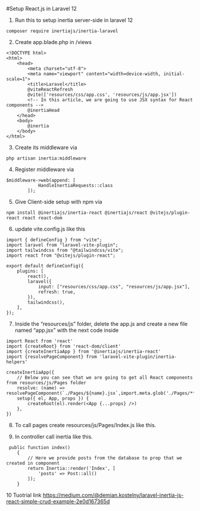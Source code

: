 #Setup React.js in Laravel 12

1. Run this to setup inertia server-side in laravel 12

```
composer require inertiajs/inertia-laravel
```

2. Create app.blade.php in /views

```
<!DOCTYPE html>
<html>
    <head>
        <meta charset="utf-8">
        <meta name="viewport" content="width=device-width, initial-scale=1">
        <title>Laravel</title>
        @viteReactRefresh
        @vite(['resources/css/app.css', 'resources/js/app.jsx'])
        <!-- In this article, we are going to use JSX syntax for React components -->
        @inertiaHead
    </head>
    <body>
        @inertia
    </body>
</html>
```

3. Create its middleware via

```
php artisan inertia:middleware
```

4. Register middleware via

```
$middleware->web(append: [
            HandleInertiaRequests::class
        ]);
```

5. Give Client-side setup with npm via

```
npm install @inertiajs/inertia-react @inertiajs/react @vitejs/plugin-react react react-dom
```

6. update vite.config.js like this

```
import { defineConfig } from "vite";
import laravel from "laravel-vite-plugin";
import tailwindcss from "@tailwindcss/vite";
import react from "@vitejs/plugin-react";

export default defineConfig({
    plugins: [
        react(),
        laravel({
            input: ["resources/css/app.css", "resources/js/app.jsx"],
            refresh: true,
        }),
        tailwindcss(),
    ],
});
```

7. Inside the “resources/js” folder, delete the app.js and create a new file named “app.jsx” with the next code inside

```
import React from 'react'
import {createRoot} from 'react-dom/client'
import {createInertiaApp } from '@inertiajs/inertia-react'
import {resolvePageComponent} from 'laravel-vite-plugin/inertia-helpers'

createInertiaApp({
    // Below you can see that we are going to get all React components from resources/js/Pages folder
    resolve: (name) => resolvePageComponent(`./Pages/${name}.jsx`,import.meta.glob('./Pages/**/*.jsx')),
    setup({ el, App, props }) {
        createRoot(el).render(<App {...props} />)
    },
})
```

8. To call pages create resources/js/Pages/Index.js like this.

9. In controller call inertia like this.

```
 public function index()
    {
        // Here we provide posts from the database to prop that we created in component
        return Inertia::render('Index', [
            'posts' => Post::all()
        ]);
    }
```

10 Tuotrial link https://medium.com/@demian.kostelny/laravel-inertia-js-react-simple-crud-example-2e0d167365d
